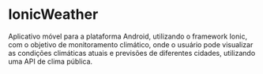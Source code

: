 # IonicWeather

Aplicativo móvel para a plataforma Android,
utilizando o framework Ionic, com o objetivo de monitoramento
climático, onde o usuário pode visualizar as condições climáticas
atuais e previsões de diferentes cidades, utilizando uma API de
clima pública.
